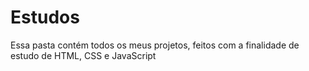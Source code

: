 # Estudos
Essa pasta contém todos os meus projetos, feitos com a finalidade de estudo de HTML, CSS e JavaScript
